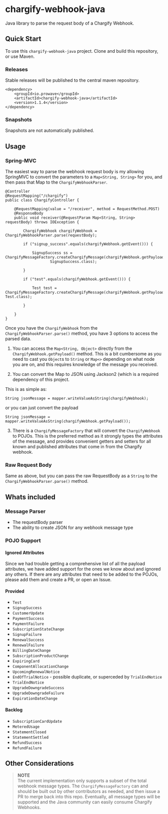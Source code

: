 # chargify-webhook-java
Java library to parse the request body of a Chargify Webhook.

## Quick Start

To use this `chargify-webhook-java` project. Clone and build this repository, or use Maven.

### Releases

Stable releases will be published to the central maven repository.

	<dependency>
		<groupId>io.prowave</groupId>
		<artifactId>chargify-webhook-java</artifactId>
		<version>1.1.4</version>
	</dependency>

### Snapshots

Snapshots are not automatically published.

## Usage

### Spring-MVC

The easiest way to parse the webhook request body is my allowing SpringMVC to convert the parameters to a `Map<String, String>` for you, and then pass that Map to the `ChargifyWebhookParser`.

	@Controller
	@RequestMapping("/chargify")
	public class ChargifyController {
	
		@RequestMapping(value = "/receiver", method = RequestMethod.POST)
		@ResponseBody
		public void receiver(@RequestParam Map<String, String> requestBody) throws IOException {
	
			ChargifyWebhook chargifyWebhook = ChargifyWebhookParser.parse(requestBody);
	
			if ("signup_success".equals(chargifyWebhook.getEvent())) {
	
				SignupSuccess ss = ChargifyMessageFactory.createChargifyMessage(chargifyWebhook.getPayload(),
						SignupSuccess.class);
	
			}
	
			if ("test".equals(chargifyWebhook.getEvent())) {
	
				Test test = ChargifyMessageFactory.createChargifyMessage(chargifyWebhook.getPayload(), Test.class);
	
			}
	
		}
	}

Once you have the `ChargifyWebhook` from the `ChargifyWebhookParser.parse()` method, you have 3 options to access the parsed data.  

1. You can access the `Map<String, Object>` directly from the `ChargifyWebhook.getPayload()` method.  This is a bit cumbersome as you need to cast you `Object`s to `String` or `Map<>` depending on what node you are on, and this requires knowledge of the message you received.

2. You can convert the Map to JSON using Jackson2 (which is a required dependency of this project.  

This is as simple as:

	String jsonMessage = mapper.writeValueAsString(chargifyWebhook);

or you can just convert the payload

	String jsonMessage = mapper.writeValueAsString(chargifyWebhook.getPayload());

3. There is a `ChargifyMessageFactory` that will convert the `ChargifyWebhook` to POJOs.  This is the preferred method as it strongly types the attributes of the message, and provides convenient getters and setters for all known and published attributes that come in from the Chargify webhook.

### Raw Request Body

Same as above, but you can pass the raw RequestBody as a `String` to the `ChargifyWebhookParser.parse()` method.

## Whats included

### Message Parser

* The requestBody parser
* The ability to create JSON for any webhook message type

### POJO Support

#### Ignored Attributes

Since we had trouble getting a comprehensive list of all the payload attributes, we have added support for the ones we know about and ignored any others.  If there are any attributes that need to be added to the POJOs, please add them and create a PR, or open an Issue.

#### Provided

* `Test`
* `SignupSuccess`
* `CustomerUpdate`
* `PaymentSuccess`
* `PaymentFailure`
* `SubscriptionStateChange`
* `SignupFailure`
* `RenewalSuccess`
* `RenewalFailure`
* `BillingDateChange`
* `SubscriptionProductChange`
* `ExpiringCard`
* `ComponentAllocationChange`
* `UpcomingRenewalNotice`
* `EndOfTrialNotice` - possible duplicate, or superceded by `TrialEndNotice`
* `TrialEndNotice`
* `UpgradeDowngradeSuccess`
* `UpgradeDowngradeFailure`
* `ExpirationDateChange`

#### Backlog

* `SubscriptionCardUpdate`
* `MeteredUsage`
* `StatementClosed`
* `StatementSettled`
* `RefundSuccess`
* `RefundFailure`


## Other Considerations

> **NOTE**<br>
> The current implementation only supports a subset of the total webhook message types.
> The `ChargifyMessageFactory` can and should be built out by other contributors as needed, and then issue a PR to merge back into this repo.
> Eventually, all message types will be supported and the Java community can easily consume Chargify Webhooks.
